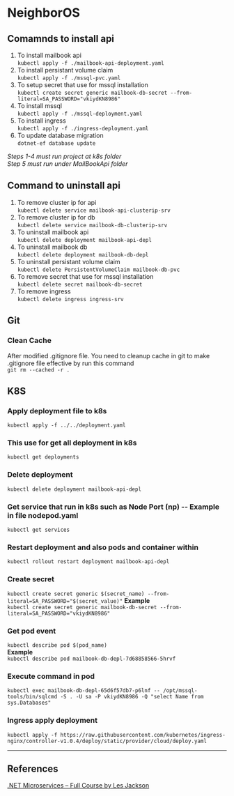 # NeighborOS

## Comamnds to install api
1. To install mailbook api  
`kubectl apply -f ./mailbook-api-deployment.yaml`
2. To install persistant volume claim  
`kubectl apply -f ./mssql-pvc.yaml`
3. To setup secret that use for mssql installation  
`kubectl create secret generic mailbook-db-secret --from-literal=SA_PASSWORD="vkiydKN8986"`
4. To install mssql  
`kubectl apply -f ./mssql-deployment.yaml`
5. To install ingress  
`kubectl apply -f ./ingress-deployment.yaml`
6. To update database migration  
`dotnet-ef database update`

*Steps 1-4 must run project at k8s folder*  
*Step 5 must run under MailBookApi folder*

## Command to uninstall api
1. To remove cluster ip for api  
`kubectl delete service mailbook-api-clusterip-srv`
2. To remove cluster ip for db  
`kubectl delete service mailbook-db-clusterip-srv`
3. To uninstall mailbook api  
`kubectl delete deployment mailbook-api-depl`
4. To uninstall mailbook db  
`kubectl delete deployment mailbook-db-depl`
5. To uninstall persistant volume claim  
`kubectl delete PersistentVolumeClaim mailbook-db-pvc`
6. To remove secret that use for mssql installation  
`kubectl delete secret mailbook-db-secret`
7. To remove ingress  
`kubectl delete ingress ingress-srv`


## Git
### Clean Cache
After modified .gitignore file. You need to cleanup cache in git to make .gitignore file effective by run this command  
`git rm --cached -r .`


## K8S
### Apply deployment file to k8s  
`kubectl apply -f ../../deployment.yaml`

### This use for get all deployment in k8s  
`kubectl get deployments`

### Delete deployment  
`kubectl delete deployment mailbook-api-depl`

### Get service that run in k8s such as Node Port (np) -- Example in file nodepod.yaml  
`kubectl get services`

### Restart deployment and also pods and container within  
`kubectl rollout restart deployment mailbook-api-depl`

### Create secret  
`kubectl create secret generic $(secret_name) --from-literal=SA_PASSWORD="$(secret_value)"`
**Example**  
`kubectl create secret generic mailbook-db-secret --from-literal=SA_PASSWORD="vkiydKN8986"`

### Get pod event  
`kubectl describe pod $(pod_name)`  
**Example**  
`kubectl describe pod mailbook-db-depl-7d68858566-5hrvf`

### Execute command in pod  
`kubectl exec mailbook-db-depl-65d6f57db7-p6lnf -- /opt/mssql-tools/bin/sqlcmd -S . -U sa -P vkiydKN8986 -Q "select Name from sys.Databases"`

### Ingress apply deployment  
`kubectl apply -f https://raw.githubusercontent.com/kubernetes/ingress-nginx/controller-v1.0.4/deploy/static/provider/cloud/deploy.yaml`

---

## References  
[.NET Microservices – Full Course by Les Jackson](https://www.youtube.com/watch?v=DgVjEo3OGBI)